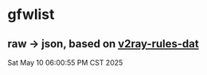 # gfwlist
## raw -> json, based on [v2ray-rules-dat](https://github.com/Loyalsoldier/v2ray-rules-dat)
Sat May 10 06:00:55 PM CST 2025

